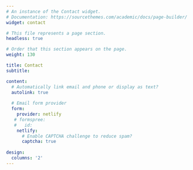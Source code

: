 ```yaml
---
# An instance of the Contact widget.
# Documentation: https://sourcethemes.com/academic/docs/page-builder/
widget: contact

# This file represents a page section.
headless: true

# Order that this section appears on the page.
weight: 130

title: Contact
subtitle:

content:
  # Automatically link email and phone or display as text?
  autolink: true
  
  # Email form provider
  form:
    provider: netlify
   # formspree:
   #   id:
    netlify:
      # Enable CAPTCHA challenge to reduce spam?
      captcha: true
  
design:
  columns: '2'
---
```

